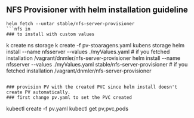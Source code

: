 ## NFS Provisioner with helm installation guideline
```
helm fetch --untar stable/nfs-server-provisioner
```nfs in
### to install with custom values
```
k create ns storage
k create -f pv-stoaragens.yaml
kubens storage
helm install --name nfsserver --values ./myValues.yaml # if you fetched installation /vagrant/dnmler/nfs-server-provisioner
helm install --name nfsserver --values ./myValues.yaml stable/nfs-server-provisioner # if you fetched installation /vagrant/dnmler/nfs-server-provisioner
```

### provision PV with the created PVC since helm install doesn't create PV automatically. 
### first change pv.yaml to set the PVC created
```
kubectl create -f pv.yaml
kubectl get pv,pvc,pods 
```
